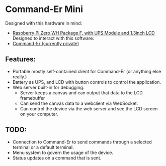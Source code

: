 # Command-Er Mini

Designed with this hardware in mind: 
* [Raspberry Pi Zero WH Package F, with UPS Module and 1.3inch LCD](https://www.waveshare.com/raspberry-pi-zero-wh-package-f.htm) 
Designed to interact with this software:
* [Command-Er (currently private)](https://github.com/nicksen782/Command-Er) 

## Features:
* Portable mostly self-contained client for Command-Er (or anything else really.)
* Battery as UPS, and LCD with button controls to control the application.
* Web server built-in for debugging.
  * Server keeps a canvas and can output that data to the LCD framebuffer
  * Can send the canvas data to a webclient via WebSocket.
  * Can control the device via the web server and see the LCD screen on your computer.

## TODO:
* Connection to Command-Er to send commands through a selected terminal or a default terminal.
* Menu system to govern the usage of the device. 
* Status updates on a command that is sent. 